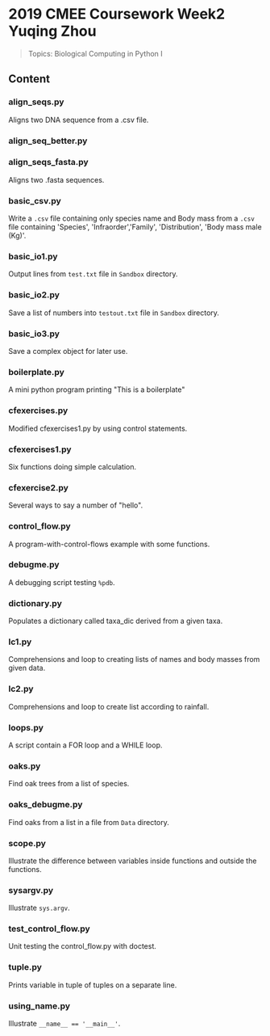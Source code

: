 # 2019 CMEE Coursework Week2 Yuqing Zhou
> Topics: Biological Computing in Python I

## Content

### align_seqs.py
Aligns two DNA sequence from a .csv file.

### align_seq_better.py


### align_seqs_fasta.py
Aligns two .fasta sequences.

### basic_csv.py
Write a `.csv` file containing only species name and Body mass from a `.csv` file containing 'Species', 'Infraorder','Family', 'Distribution', 'Body mass male (Kg)'.

### basic_io1.py
Output lines from `test.txt` file in `Sandbox` directory.

### basic_io2.py
Save a list of numbers into `testout.txt` file in `Sandbox` directory.

### basic_io3.py
Save a complex object for later use.

### boilerplate.py
A mini python program printing "This is a boilerplate"

### cfexercises.py
Modified cfexercises1.py by using control statements.

### cfexercises1.py
Six functions doing simple calculation.

### cfexercise2.py
Several ways to say a number of "hello".

### control_flow.py
A program-with-control-flows example with some functions.

### debugme.py
A debugging script testing `%pdb`.

### dictionary.py
Populates a dictionary called taxa_dic derived from a given taxa.

### lc1.py
Comprehensions and loop to creating lists of names and body masses from given data.

### lc2.py
Comprehensions and loop to create list according to rainfall.

### loops.py
A script contain a FOR loop and a WHILE loop.

### oaks.py
Find oak trees from a list of species.

### oaks_debugme.py
Find oaks from a list in a file from `Data` directory.

### scope.py
Illustrate the difference between variables inside functions and outside the functions.

### sysargv.py
Illustrate `sys.argv`.

### test_control_flow.py
Unit testing the control_flow.py with doctest.

### tuple.py
Prints variable in tuple of tuples on a separate line.

### using_name.py
Illustrate `__name__ == '__main__'`.
